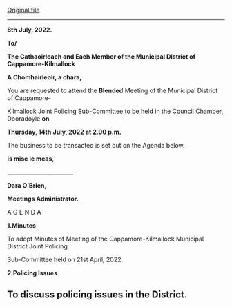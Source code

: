 [Original file](https://www.limerick.ie/sites/default/files/media/documents/2022-07/01%20Agenda%20July%202022%20Municipal%20District%20of%20Cappamore-Kilmallock%20JPC%20Sub%20Committee%20Meeting.pdf)

---
**8th** **July, 2022.**

**To/**

**The Cathaoirleach and Each Member of the Municipal District of Cappamore-Kilmallock**

**A Chomhairleoir, a chara,**

You are requested to attend the **Blended** Meeting of the Municipal District of Cappamore-

Kilmallock Joint Policing Sub-Committee to be held in the Council Chamber, Dooradoyle  **on**

**Thursday, 14th** **July, 2022 at 2.00 p.m.**

The business to be transacted is set out on the Agenda below.

**Is mise le meas,**

**\_\_\_\_\_\_\_\_\_\_\_\_\_\_\_\_\_\_\_\_\_\_\_**

**Dara O’Brien,**

**Meetings Administrator.**

A G E N D A

**1.Minutes**

To adopt Minutes of Meeting of the Cappamore-Kilmallock Municipal District Joint Policing

Sub-Committee held on 21st April, 2022.

**2.Policing Issues**

To discuss policing issues in the District.
---

